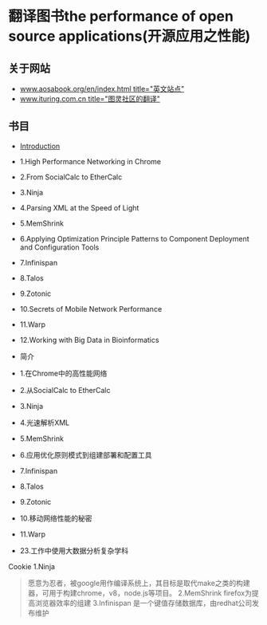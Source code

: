 # 翻译图书the performance of open source applications(开源应用之性能)

## 关于网站

* [www.aosabook.org/en/index.html title="英文站点"](www.aosabook.org/en/inde.html)
* [www.ituring.com.cn title="图灵社区的翻译"](www.ituring.com.cn/minibook/19)

## 书目

* [Introduction]()
* 1.High Performance Networking in Chrome
* 2.From SocialCalc to EtherCalc
* 3.Ninja
* 4.Parsing XML at the Speed of Light
* 5.MemShrink
* 6.Applying Optimization Principle Patterns to Component Deployment and Configuration Tools
* 7.Infinispan
* 8.Talos
* 9.Zotonic
* 10.Secrets of Mobile Network Performance
* 11.Warp
* 12.Working with Big Data in Bioinformatics

* 简介
* 1.在Chrome中的高性能网络
* 2.从SocialCalc to EtherCalc
* 3.Ninja
* 4.光速解析XML
* 5.MemShrink
* 6.应用优化原则模式到组建部署和配置工具
* 7.Infinispan
* 8.Talos
* 9.Zotonic
* 10.移动网络性能的秘密
* 11.Warp
* 23.工作中使用大数据分析复杂学科

 Cookie
1.Ninja
> 愿意为忍者，被google用作编译系统上，其目标是取代make之类的构建器，可用于构建chrome，v8，node.js等项目。
2.MemShrink
> firefox为提高浏览器效率的组建
3.Infinispan
> 是一个键值存储数据库，由redhat公司发布维护